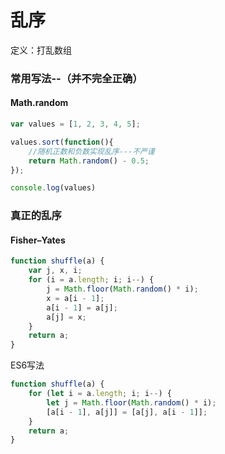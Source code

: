 # 乱序

定义：打乱数组

### 常用写法--（并不完全正确）

#### Math.random

```javascript
var values = [1, 2, 3, 4, 5];

values.sort(function(){
    //随机正数和负数实现乱序---不严谨
    return Math.random() - 0.5;
});

console.log(values)
```



### 真正的乱序

#### Fisher–Yates

```javascript
function shuffle(a) {
    var j, x, i;
    for (i = a.length; i; i--) {
        j = Math.floor(Math.random() * i);
        x = a[i - 1];
        a[i - 1] = a[j];
        a[j] = x;
    }
    return a;
}
```

ES6写法

```javascript
function shuffle(a) {
    for (let i = a.length; i; i--) {
        let j = Math.floor(Math.random() * i);
        [a[i - 1], a[j]] = [a[j], a[i - 1]];
    }
    return a;
}
```

